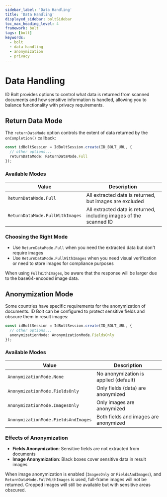 ```yaml
---
sidebar_label: 'Data Handling'
title: 'Data Handling'
displayed_sidebar: boltSidebar
toc_max_heading_level: 4
framework: bolt
tags: [bolt]
keywords:
  - bolt
  - data handling
  - anonymization
  - privacy
---
```


# Data Handling

ID Bolt provides options to control what data is returned from scanned documents and how sensitive information is handled, allowing you to balance functionality with privacy requirements.

## Return Data Mode

The `returnDataMode` option controls the extent of data returned by the `onCompletion()` callback:

```ts
const idBoltSession = IdBoltSession.create(ID_BOLT_URL, {
  // other options...
  returnDataMode: ReturnDataMode.Full
});
```

### Available Modes

| Value | Description |
| ----- | ----------- |
| `ReturnDataMode.Full` | All extracted data is returned, but images are excluded |
| `ReturnDataMode.FullWithImages` | All extracted data is returned, including images of the scanned ID |

### Choosing the Right Mode

- Use `ReturnDataMode.Full` when you need the extracted data but don't require images
- Use `ReturnDataMode.FullWithImages` when you need visual verification or need to store images for compliance purposes

When using `FullWithImages`, be aware that the response will be larger due to the base64-encoded image data.

## Anonymization Mode

Some countries have specific requirements for the anonymization of documents. ID Bolt can be configured to protect sensitive fields and obscure them in result images:

```ts
const idBoltSession = IdBoltSession.create(ID_BOLT_URL, {
  // other options...
  anonymizationMode: AnonymizationMode.FieldsOnly
});
```

### Available Modes

| Value | Description |
| ----- | ----------- |
| `AnonymizationMode.None` | No anonymization is applied (default) |
| `AnonymizationMode.FieldsOnly` | Only fields (data) are anonymized |
| `AnonymizationMode.ImagesOnly` | Only images are anonymized |
| `AnonymizationMode.FieldsAndImages` | Both fields and images are anonymized |

### Effects of Anonymization

- **Fields Anonymization**: Sensitive fields are not extracted from documents
- **Image Anonymization**: Black boxes cover sensitive data in result images

When image anonymization is enabled (`ImagesOnly` or `FieldsAndImages`), and `ReturnDataMode.FullWithImages` is used, full-frame images will not be returned. Cropped images will still be available but with sensitive areas obscured.
